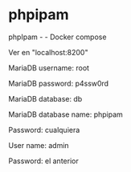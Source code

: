 # phpipam
phpIpam - - Docker compose

Ver en "localhost:8200"

MariaDB username: root

MariaDB password: p4ssw0rd

MariaDB database: db

MariaDB database name: phpipam


Password: cualquiera 

User name: admin

Password: el anterior 




